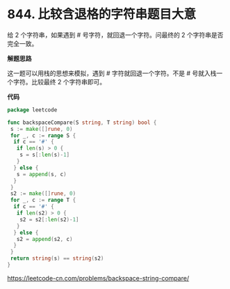 # 844. 比较含退格的字符串**题目大意** 

给 2 个字符串，如果遇到 # 号字符，就回退一个字符。问最终的 2 个字符串是否完全一致。

**解题思路**  

这一题可以用栈的思想来模拟，遇到 # 字符就回退一个字符。不是 # 号就入栈一个字符。比较最终 2 个字符串即可。

**代码**  

```go
package leetcode

func backspaceCompare(S string, T string) bool {
 s := make([]rune, 0)
 for _, c := range S {
  if c == '#' {
   if len(s) > 0 {
    s = s[:len(s)-1]
   }
  } else {
   s = append(s, c)
  }
 }
 s2 := make([]rune, 0)
 for _, c := range T {
  if c == '#' {
   if len(s2) > 0 {
    s2 = s2[:len(s2)-1]
   }
  } else {
   s2 = append(s2, c)
  }
 }
 return string(s) == string(s2)
}
```

https://leetcode-cn.com/problems/backspace-string-compare/